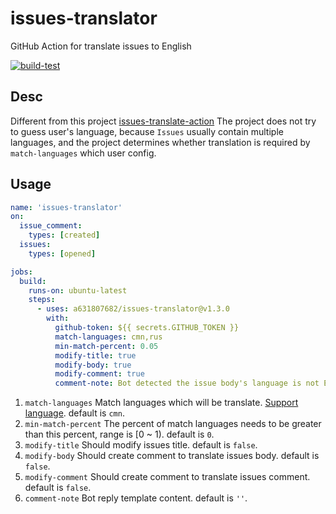 # issues-translator

GitHub Action for translate issues to English

[![build-test](https://github.com/a631807682/issues-translator/workflows/build-test/badge.svg?branch=main 'test status')](https://github.com/a631807682/issues-translator/actions)

## Desc

Different from this project [issues-translate-action](https://github.com/usthe/issues-translate-action)
The project does not try to guess user's language, because `Issues` usually contain multiple languages, and the project determines whether translation is required by `match-languages` which user config.

## Usage

```yaml
name: 'issues-translator'
on:
  issue_comment:
    types: [created]
  issues:
    types: [opened]

jobs:
  build:
    runs-on: ubuntu-latest
    steps:
      - uses: a631807682/issues-translator@v1.3.0
        with:
          github-token: ${{ secrets.GITHUB_TOKEN }}
          match-languages: cmn,rus
          min-match-percent: 0.05
          modify-title: true
          modify-body: true
          modify-comment: true
          comment-note: Bot detected the issue body's language is not English, translate it automatically.
```

1. `match-languages` Match languages which will be translate. [Support language](Language.md). default is `cmn`.
2. `min-match-percent` The percent of match languages needs to be greater than this percent, range is [0 ~ 1). default is `0`.
3. `modify-title` Should modify issues title. default is `false`.
4. `modify-body` Should create comment to translate issues body. default is `false`.
5. `modify-comment` Should create comment to translate issues comment. default is `false`.
6. `comment-note` Bot reply template content. default is `''`.
